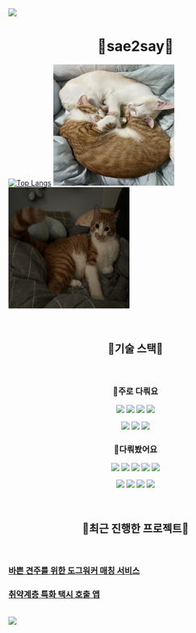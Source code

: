<img src="https://capsule-render.vercel.app/api?type=waving&color=84ADEA&height=150&section=header"/>

<h1 align="center">💠sae2say💠</h1>

[![Top Langs](https://github-readme-stats.vercel.app/api/top-langs/?username=sae2say)](https://github.com/anuraghazra/github-readme-stats)
<img src="./neko" width="240" height="240">
<img src="./neko2.jpg" width="240" height="240">


<br>

<h2 align="center">💠기술 스택💠</h3>

<br>

<h3 align="center">💠주로 다뤄요</h3>
<p align="center">
<img src="https://img.shields.io/badge/Python-3776AB?style=for-the-badge&logo=python&logoColor=white"/>
<img src="https://img.shields.io/badge/Django-092E20?style=for-the-badge&logo=django&logoColor=white"/>
<img src="https://img.shields.io/badge/MySQL-4479A1?style=for-the-badge&logo=mysql&logoColor=white"/>
<img src="https://img.shields.io/badge/VSCode-007ACC?style=for-the-badge&logo=visual-studio-code&logoColor=white"/>
</p>
<p align="center">
<img src="https://img.shields.io/badge/Git-F05032?style=for-the-badge&logo=git&logoColor=white"/>
<img src="https://img.shields.io/badge/AWS-232F3E?style=for-the-badge&logo=amazon-aws&logoColor=white"/>
<img src="[https://img.shields.io/badge/Amazon EC2-FF9900?style=for-the-badge&logo=amazon-ec2&logoColor=white](https://img.shields.io/badge/Amazon%20EC2-FF9900?style=for-the-badge&logo=amazon-ec2&logoColor=white)"/>
</p>

<h3 align="center">💠다뤄봤어요</h3>
<p align="center">
<img src="https://img.shields.io/badge/C++-00599C?style=for-the-badge&logo=c%2B%2B&logoColor=white"/>
<img src="https://img.shields.io/badge/NumPy-013243?style=for-the-badge&logo=numpy&logoColor=white"/>
<img src="https://img.shields.io/badge/Pandas-150458?style=for-the-badge&logo=pandas&logoColor=white"/>
<img src="https://img.shields.io/badge/HTML5-E34F26?style=for-the-badge&logo=html5&logoColor=white"/>
<img src="https://img.shields.io/badge/CSS3-1572B6?style=for-the-badge&logo=css3&logoColor=white"/>
</p>
<p align="center">
<img src="[https://img.shields.io/badge/Amazon RDS-527FFF?style=for-the-badge&logo=amazon-rds&logoColor=white](https://img.shields.io/badge/Amazon%20RDS-527FFF?style=for-the-badge&logo=amazon-rds&logoColor=white)"/>
<img src="https://img.shields.io/badge/Redis-DC382D?style=for-the-badge&logo=redis&logoColor=white"/>
<img src="https://img.shields.io/badge/Docker-2496ED?style=for-the-badge&logo=docker&logoColor=white"/>
<img src="https://img.shields.io/badge/Nginx-009639?style=for-the-badge&logo=nginx&logoColor=white"/>
</p>

<br>

<h2 align="center">💠최근 진행한 프로젝트💠</h3>

<br>


### [바쁜 견주를 위한 도그워커 매칭 서비스](https://github-readme-stats.vercel.app/api/pin/?username=sae2say&repo=Meong-Signal-BE)
### [취약계층 특화 택시 호출 앱](https://github-readme-stats.vercel.app/api/pin/?username=sae2say&repo=Summerthon-FE)

<br>


<img src="https://capsule-render.vercel.app/api?type=waving&color=84ADEA&height=150&section=footer"/>
